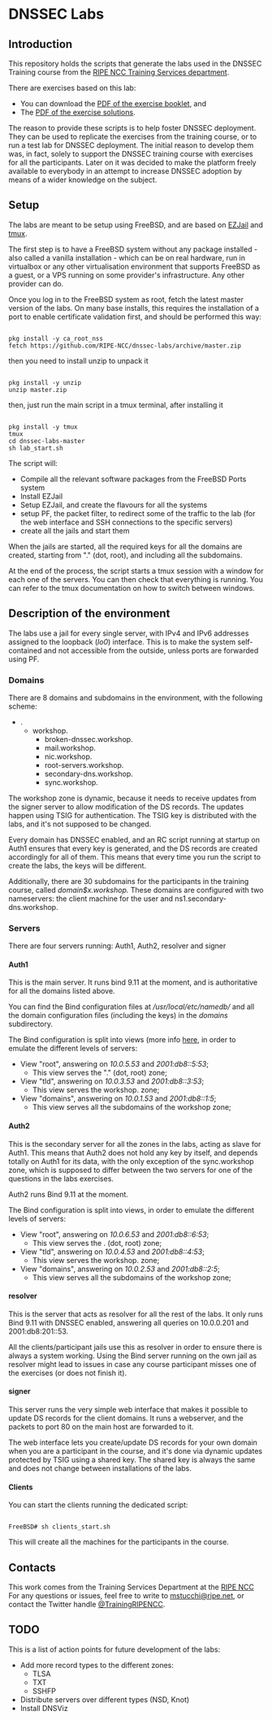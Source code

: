 
# DNSSEC Labs

## Introduction

This repository holds the scripts that generate the labs used in the DNSSEC Training course from the [RIPE NCC Training Services department](https://www.ripe.net/training/).

There are exercises based on this lab:
 - You can download the [PDF of the exercise booklet](https://www.ripe.net/support/training/material/dnssec-training-course/dnssec-training-exercises), and 
 - The [PDF of the exercise solutions](https://www.ripe.net/support/training/material/dnssec-training-course/dnssec-training-exercises-solutions).

The reason to provide these scripts is to help foster DNSSEC deployment.  They can be used to replicate the exercises from the training course, or to run a test lab for DNSSEC deployment.  The initial reason to develop them was, in fact, solely to support the DNSSEC training course with exercises for all the participants.  Later on it was decided to make the platform freely available to everybody in an attempt to increase DNSSEC adoption by means of a wider knowledge on the subject.


## Setup

The labs are meant to be setup using FreeBSD, and are based on [EZJail](http://erdgeist.org/arts/software/ezjail/) and [tmux](https://tmux.github.io/).

The first step is to have a FreeBSD system without any package installed - also called a vanilla installation - which can be on real hardware, run in virtualbox or any other virtualisation environment that supports FreeBSD as a guest, or a VPS running on some provider's infrastructure.  Any other provider can do.

Once you log in to the FreeBSD system as root, fetch the latest master version of the labs.  On many base installs, this requires the installation of a port to enable certificate validation first, and should be performed this way:

```shell

pkg install -y ca_root_nss
fetch https://github.com/RIPE-NCC/dnssec-labs/archive/master.zip

```

then you need to install unzip to unpack it

```shell

pkg install -y unzip
unzip master.zip

```

then, just run the main script in a tmux terminal, after installing it

```shell

pkg install -y tmux
tmux
cd dnssec-labs-master
sh lab_start.sh

```

The script will:

- Compile all the relevant software packages from the FreeBSD Ports system
- Install EZJail
- Setup EZJail, and create the flavours for all the systems
- setup PF, the packet filter, to redirect some of the traffic to the lab (for the web interface and SSH connections to the specific servers)
- create all the jails and start them

When the jails are started, all the required keys for all the domains are created, starting from "." (dot, root), and including all the subdomains.

At the end of the process, the script starts a tmux session with a window for each one of the servers.  You can then check that everything is running.  You can refer to the tmux documentation on how to switch between windows.


## Description of the environment

The labs use a jail for every single server, with IPv4 and IPv6 addresses assigned to the loopback (_lo0_) interface.  This is to make the system self-contained and not accessible from the outside, unless ports are forwarded using PF.


### Domains

There are 8 domains and subdomains in the environment, with the following scheme:

- .
  - workshop.
    - broken-dnssec.workshop.
    - mail.workshop.
    - nic.workshop.
    - root-servers.workshop.
    - secondary-dns.workshop.
    - sync.workshop.

The workshop zone is dynamic, because it needs to receive updates from the signer server to allow modification of the DS records.  The updates happen using TSIG for authentication.  The TSIG key is distributed with the labs, and it's not supposed to be changed.

Every domain has DNSSEC enabled, and an RC script running at startup on Auth1 ensures that every key is generated, and the DS records are created accordingly for all of them.  This means that every time you run the script to create the labs, the keys will be different.

Additionally, there are 30 subdomains for the participants in the training course, called _domain$x.workshop._  These domains are configured with two nameservers: the client machine for the user and ns1.secondary-dns.workshop.


### Servers

There are four servers running: Auth1, Auth2, resolver and signer


#### Auth1

This is the main server.  It runs bind 9.11 at the moment, and is authoritative for all the domains listed above.

You can find the Bind configuration files at _/usr/local/etc/namedb/_ and all the domain configuration files (including the keys) in the _domains_ subdirectory.

The Bind configuration is split into views (more info [here](https://kb.isc.org/article/AA-00851/0/Understanding-views-in-BIND-9-by-example.html), in order to emulate the different levels of servers:

- View "root", answering on *10.0.5.53* and *2001:db8::5:53*;
	- This view serves the "." (dot, root) zone;
- View "tld", answering on *10.0.3.53* and *2001:db8::3:53*;
	- This view serves the workshop. zone;
- View "domains", answering on *10.0.1.53* and *2001:db8::1:5*;
	- This view serves all the subdomains of the workshop zone;


#### Auth2

This is the secondary server for all the zones in the labs, acting as slave for Auth1.  This means that Auth2 does not hold any key by itself, and depends totally on Auth1 for its data, with the only exception of the sync.workshop zone, which is supposed to differ between the two servers for one of the questions in the labs exercises.

Auth2 runs Bind 9.11 at the moment.

The Bind configuration is split into views, in order to emulate the different levels of servers:

- View "root", answering on *10.0.6.53* and *2001:db8::6:53*;
	- This view serves the . (dot, root) zone;
- View "tld", answering on *10.0.4.53* and *2001:db8::4:53*;
	- This view serves the workshop. zone;
- View "domains", answering on *10.0.2.53* and *2001:db8::2:5*;
	- This view serves all the subdomains of the workshop zone;


#### resolver

This is the server that acts as resolver for all the rest of the labs.  It only runs Bind 9.11 with DNSSEC enabled, answering all queries on 10.0.0.201 and 2001:db8:201::53.

All the clients/participant jails use this as resolver in order to ensure there is always a system working.  Using the Bind server running on the own jail as resolver might lead to issues in case any course participant misses one of the exercises (or does not finish it).

#### signer

This server runs the very simple web interface that makes it possible to update DS records for the client domains.  It runs a webserver, and the packets to port 80 on the main host are forwarded to it.

The web interface lets you create/update DS records for your own domain when you are a participant in the course, and it's done via dynamic updates protected by TSIG using a shared key.  The shared key is always the same and does not change between installations of the labs.

#### Clients

You can start the clients running the dedicated script:

```

FreeBSD# sh clients_start.sh

```

This will create all the machines for the participants in the course. 

## Contacts

This work comes from the Training Services Department at the [RIPE NCC](https://www.ripe.net)
For any questions or issues, feel free to write to mstucchi@ripe.net, or contact the Twitter handle [@TrainingRIPENCC](https://www.twitter.com/TrainingRIPENCC).

## TODO

This is a list of action points for future development of the labs:

- Add more record types to the different zones:
	- TLSA
	- TXT
	- SSHFP
- Distribute servers over different types (NSD, Knot)
- Install DNSViz


